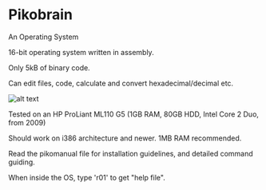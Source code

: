 # Pikobrain
An Operating System

16-bit operating system written in assembly.

Only 5kB of binary code.

Can edit files, code, calculate and convert hexadecimal/decimal etc.

![alt text](https://cdn.discordapp.com/attachments/616553373826547712/791434556502310962/pikobrain.png)

Tested on an HP ProLiant ML110 G5 (1GB RAM, 80GB HDD, Intel Core 2 Duo, from 2009)

Should work on i386 architecture and newer. 1MB RAM recommended.

Read the pikomanual file for installation guidelines, and detailed command guiding.

When inside the OS, type 'r01' to get "help file".
